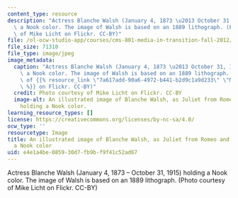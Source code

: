 ```yaml
---
content_type: resource
description: "Actress Blanche Walsh (January 4, 1873 \u2013 October 31, 1915) holding\
  \ a Nook color. The image of Walsh is based on an 1889 lithograph. (Photo courtesy\
  \ of Mike Licht on Flickr. CC-BY)"
file: /ol-ocw-studio-app/courses/cms-801-media-in-transition-fall-2012/e4e1a4be085930d7fb9bf9f41c52ad67_cms-801f12.jpg
file_size: 71310
file_type: image/jpeg
image_metadata:
  caption: "Actress Blanche Walsh (January 4, 1873 \u2013 October 31, 1915) holding\
    \ a Nook color. The image of Walsh is based on an 1889 lithograph. (Photo courtesy\
    \ of {{% resource_link \"7a617add-90a6-4972-b441-b2d9c1a9d233\" \"Mike Licht\"\
    \ %}} on Flickr. CC-BY)"
  credit: Photo courtesy of Mike Licht on Flickr. CC-BY
  image-alt: An illustrated image of Blanche Walsh, as Juliet from Romeo and Juliet,
    holding a Nook color.
learning_resource_types: []
license: https://creativecommons.org/licenses/by-nc-sa/4.0/
ocw_type: ''
resourcetype: Image
title: An illustrated image of Blanche Walsh, as Juliet from Romeo and Juliet, holding
  a Nook color
uid: e4e1a4be-0859-30d7-fb9b-f9f41c52ad67
---
```

Actress Blanche Walsh (January 4, 1873 – October 31, 1915) holding a Nook color. The image of Walsh is based on an 1889 lithograph. (Photo courtesy of Mike Licht on Flickr. CC-BY)